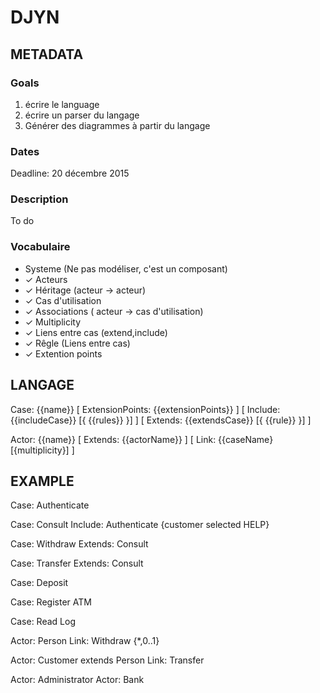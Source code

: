 # DJYN
## METADATA
### Goals

1. écrire le language
2. écrire un parser du langage
3. Générer des diagrammes à partir du langage

### Dates

Deadline: 20 décembre 2015

### Description

To do

### Vocabulaire

- Systeme (Ne pas modéliser, c'est un composant)
- ✓ Acteurs 
- ✓ Héritage (acteur -> acteur)
- ✓ Cas d'utilisation
- ✓ Associations ( acteur -> cas d'utilisation)
- ✓ Multiplicity
- ✓ Liens entre cas (extend,include)
- ✓ Rêgle (Liens entre cas)
- ✓ Extention points

## LANGAGE
Case: {{name}} 
    [ ExtensionPoints: {{extensionPoints}} ]
    [ Include:  {{includeCase}}  [{ {{rules}} }] ] 
    [ Extends:  {{extendsCase}}  [{ {{rule}} }] ]
    
Actor: {{name}}
    [ Extends: {{actorName}} ]
    [ Link: {{caseName} [{multiplicity}] ]
    
## EXAMPLE

Case: Authenticate

Case: Consult 
    Include: Authenticate {customer selected HELP}
    
Case: Withdraw 
    Extends: Consult
    
Case: Transfer
    Extends: Consult
    
Case: Deposit

Case: Register ATM

Case: Read Log

Actor: Person
    Link: Withdraw {*,0..1} 
    
Actor: Customer extends Person
    Link: Transfer
    
Actor: Administrator
Actor: Bank

